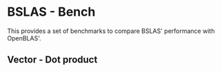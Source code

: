 # BSLAS - Bench

This provides a set of benchmarks to compare BSLAS' performance with OpenBLAS'.

## Vector - Dot product

